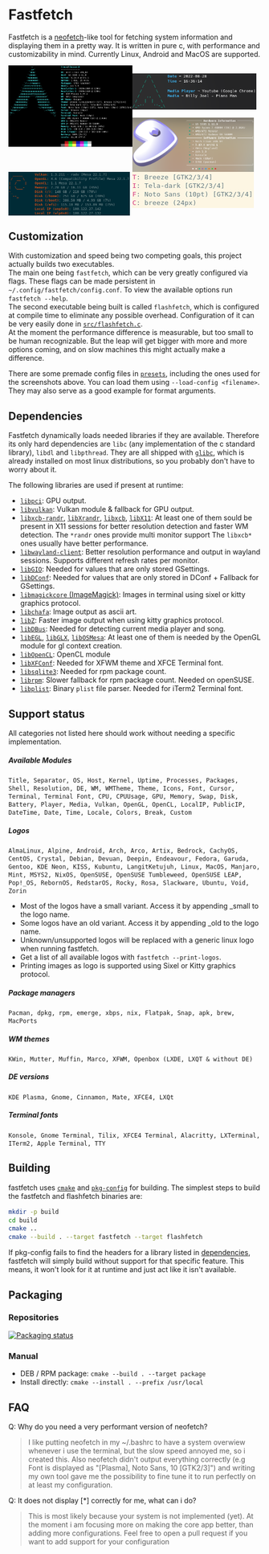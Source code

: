 # Fastfetch

Fastfetch is a [neofetch](https://github.com/dylanaraps/neofetch)-like tool for fetching system information and displaying them in a pretty way. It is written in pure c, with performance and customizability in mind. Currently Linux, Android and MacOS are supported.

<img src="screenshots/example1.png" width="49%" align="left" />
<img src="https://upload.wikimedia.org/wikipedia/commons/2/24/Transparent_Square_Tiles_Texture.png" width="49%" height="16px" align="left" />
<img src="screenshots/example4.png" width="49%" align="left" />
<img src="https://upload.wikimedia.org/wikipedia/commons/2/24/Transparent_Square_Tiles_Texture.png" width="49%" height="16px" align="left" />
<img src="screenshots/example2.png" width="48%" align="top" />
<img src="screenshots/example3.png" width="48%" align="top" />
<img src="screenshots/example5.png" height="15%" align="top" />

## Customization

With customization and speed being two competing goals, this project actually builds two executables.  
The main one being `fastfetch`, which can be very greatly configured via flags. These flags can be made persistent in `~/.config/fastfetch/config.conf`. To view the available options run `fastfetch --help`.  
The second executable being built is called `flashfetch`, which is configured at compile time to eliminate any possible overhead. Configuration of it can be very easily done in [`src/flashfetch.c`](src/flashfetch.c).  
At the moment the performance difference is measurable, but too small to be human recognizable. But the leap will get bigger with more and more options coming, and on slow machines this might actually make a difference.  

There are some premade config files in [`presets`](presets), including the ones used for the screenshots above. You can load them using `--load-config <filename>`. They may also serve as a good example for format arguments.

## Dependencies

Fastfetch dynamically loads needed libraries if they are available. Therefore its only hard dependencies are `libc` (any implementation of the c standard library), `libdl` and `libpthread`. They are all shipped with [`glibc`](https://www.gnu.org/software/libc/), which is already installed on most linux distributions, so you probably don't have to worry about it.  

The following libraries are used if present at runtime:
* [`libpci`](https://github.com/pciutils/pciutils): GPU output.
* [`libvulkan`](https://www.vulkan.org/): Vulkan module & fallback for GPU output.
* [`libxcb-randr`](https://xcb.freedesktop.org/),
    [`libXrandr`](https://gitlab.freedesktop.org/xorg/lib/libxrandr),
    [`libxcb`](https://xcb.freedesktop.org/),
    [`libX11`](https://gitlab.freedesktop.org/xorg/lib/libx11): At least one of them sould be present in X11 sessions for better resolution detection and faster WM detection. The `*randr` ones provide multi monitor support The `libxcb*` ones usually have better performance.
* [`libwayland-client`](https://wayland.freedesktop.org/): Better resolution performance and output in wayland sessions. Supports different refresh rates per monitor.
* [`libGIO`](https://developer.gnome.org/gio/unstable/): Needed for values that are only stored GSettings.
* [`libDConf`](https://developer.gnome.org/dconf/unstable/): Needed for values that are only stored in DConf + Fallback for GSettings.
* [`libmagickcore` (ImageMagick)](https://www.imagemagick.org/): Images in terminal using sixel or kitty graphics protocol.
* [`libchafa`](https://github.com/hpjansson/chafa): Image output as ascii art.
* [`libZ`](https://www.zlib.net/): Faster image output when using kitty graphics protocol.
* [`libDBus`](https://www.freedesktop.org/wiki/Software/dbus): Needed for detecting current media player and song.
* [`libEGL`](https://www.khronos.org/registry/EGL/),
    [`libGLX`](https://dri.freedesktop.org/wiki/GLX/),
    [`libOSMesa`](https://docs.mesa3d.org/osmesa.html): At least one of them is needed by the OpenGL module for gl context creation.
* [`libOpenCL`](https://www.khronos.org/opencl/): OpenCL module
* [`libXFConf`](https://gitlab.xfce.org/xfce/xfconf): Needed for XFWM theme and XFCE Terminal font.
* [`libsqlite3`](https://www.sqlite.org/index.html): Needed for rpm package count.
* [`librpm`](http://rpm.org/): Slower fallback for rpm package count. Needed on openSUSE.
* [`libplist`](https://github.com/libimobiledevice/libplist): Binary `plist` file parser. Needed for iTerm2 Terminal font.

## Support status
All categories not listed here should work without needing a specific implementation.

##### Available Modules
```
Title, Separator, OS, Host, Kernel, Uptime, Processes, Packages, Shell, Resolution, DE, WM, WMTheme, Theme, Icons, Font, Cursor, Terminal, Terminal Font, CPU, CPUUsage, GPU, Memory, Swap, Disk, Battery, Player, Media, Vulkan, OpenGL, OpenCL, LocalIP, PublicIP, DateTime, Date, Time, Locale, Colors, Break, Custom
```

##### Logos
```
AlmaLinux, Alpine, Android, Arch, Arco, Artix, Bedrock, CachyOS, CentOS, Crystal, Debian, Devuan, Deepin, Endeavour, Fedora, Garuda, Gentoo, KDE Neon, KISS, Kubuntu, LangitKetujuh, Linux, MacOS, Manjaro, Mint, MSYS2, NixOS, OpenSUSE, OpenSUSE Tumbleweed, OpenSUSE LEAP, Pop!_OS, RebornOS, RedstarOS, Rocky, Rosa, Slackware, Ubuntu, Void, Zorin
```
* Most of the logos have a small variant. Access it by appending _small to the logo name.
* Some logos have an old variant. Access it by appending _old to the logo name.
* Unknown/unsupported logos will be replaced with a generic linux logo when running fastfetch.
* Get a list of all available logos with `fastfetch --print-logos`.
* Printing images as logo is supported using Sixel or Kitty graphics protocol.

##### Package managers
```
Pacman, dpkg, rpm, emerge, xbps, nix, Flatpak, Snap, apk, brew, MacPorts
```

##### WM themes
```
KWin, Mutter, Muffin, Marco, XFWM, Openbox (LXDE, LXQT & without DE)
```

##### DE versions
```
KDE Plasma, Gnome, Cinnamon, Mate, XFCE4, LXQt
```

##### Terminal fonts
```
Konsole, Gnome Terminal, Tilix, XFCE4 Terminal, Alacritty, LXTerminal, ITerm2, Apple Terminal, TTY
```

## Building

fastfetch uses [`cmake`](https://cmake.org/) and [`pkg-config`](https://www.freedesktop.org/wiki/Software/pkg-config/) for building. The simplest steps to build the fastfetch and flashfetch binaries are:  
```bash
mkdir -p build
cd build
cmake ..
cmake --build . --target fastfetch --target flashfetch
```

If pkg-config fails to find the headers for a library listed in [dependencies](#dependencies), fastfetch will simply build without support for that specific feature. This means, it won't look for it at runtime and just act like it isn't available.

## Packaging

### Repositories

[![Packaging status](https://repology.org/badge/vertical-allrepos/fastfetch.svg?header=)](https://repology.org/project/fastfetch/versions)

### Manual

* DEB / RPM package: `cmake --build . --target package`
* Install directly: `cmake --install . --prefix /usr/local`

## FAQ

Q: Why do you need a very performant version of neofetch?
> I like putting neofetch in my ~/.bashrc to have a system overwiew whenever i use the terminal, but the slow speed annoyed me, so i created this. Also neofetch didn't output everything correctly (e.g Font is displayed as "[Plasma], Noto Sans, 10 [GTK2/3]") and writing my own tool gave me the possibility to fine tune it to run perfectly on at least my configuration.

Q: It does not display [*] correctly for me, what can i do?
> This is most likely because your system is not implemented (yet). At the moment i am focusing more on making the core app better, than adding more configurations. Feel free to open a pull request if you want to add support for your configuration
